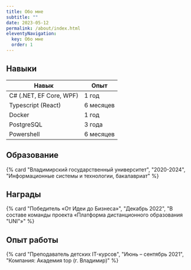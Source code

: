 ```yaml
---
title: Обо мне
subtitle: ""
date: 2023-05-12
permalink: /about/index.html
eleventyNavigation:
  key: Обо мне
  order: 1
---
```


## Навыки

| Навык                   | Опыт      |
|-------------------------|-----------|
| C# (.NET, EF Core, WPF) | 1 год     |
| Typescript (React)      | 6 месяцев |
| Docker                  | 1 год     |
| PostgreSQL              | 3 года    |
| Powershell              | 6 месяцев |

## Образование

{% card "Владимирский государственный университет", "2020-2024", "Информационные системы и технологии, бакалавриат" %}

## Награды

{% card "Победитель «От Идеи до Бизнеса»", "Декабрь 2022", "В составе команды проекта «Платформа дистанционного образования \"UNI\"»" %}

## Опыт работы

{% card "Преподаватель детских IT-курсов", "Июнь – сентябрь 2021", "Компания: Академия top (г. Владимир)" %}
